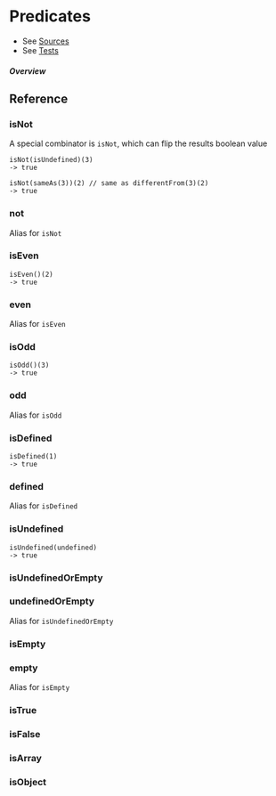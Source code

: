# Predicates

* See [Sources](../src/predicates.ts)
* See [Tests](../test/predicates.spec.ts)

##### Overview

## Reference

### isNot 

A special combinator is `isNot`, which can flip the results boolean value

```
isNot(isUndefined)(3) 
-> true

isNot(sameAs(3))(2) // same as differentFrom(3)(2)
-> true
```

### not

Alias for `isNot`

### isEven

```
isEven()(2)
-> true
```

### even

Alias for `isEven`

### isOdd

```
isOdd()(3)
-> true
```

### odd

Alias for `isOdd`



### isDefined

```
isDefined(1)
-> true
```

### defined

Alias for `isDefined`

### isUndefined

```
isUndefined(undefined)
-> true
```

### isUndefinedOrEmpty

### undefinedOrEmpty

Alias for `isUndefinedOrEmpty`


### isEmpty

### empty

Alias for `isEmpty`

### isTrue

### isFalse

### isArray

### isObject